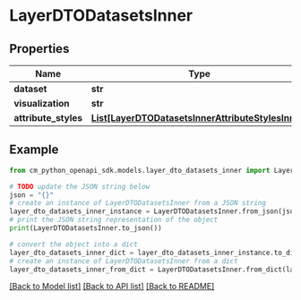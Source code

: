 # LayerDTODatasetsInner


## Properties

Name | Type | Description | Notes
------------ | ------------- | ------------- | -------------
**dataset** | **str** |  | 
**visualization** | **str** |  | [optional] 
**attribute_styles** | [**List[LayerDTODatasetsInnerAttributeStylesInner]**](LayerDTODatasetsInnerAttributeStylesInner.md) |  | [optional] 

## Example

```python
from cm_python_openapi_sdk.models.layer_dto_datasets_inner import LayerDTODatasetsInner

# TODO update the JSON string below
json = "{}"
# create an instance of LayerDTODatasetsInner from a JSON string
layer_dto_datasets_inner_instance = LayerDTODatasetsInner.from_json(json)
# print the JSON string representation of the object
print(LayerDTODatasetsInner.to_json())

# convert the object into a dict
layer_dto_datasets_inner_dict = layer_dto_datasets_inner_instance.to_dict()
# create an instance of LayerDTODatasetsInner from a dict
layer_dto_datasets_inner_from_dict = LayerDTODatasetsInner.from_dict(layer_dto_datasets_inner_dict)
```
[[Back to Model list]](../README.md#documentation-for-models) [[Back to API list]](../README.md#documentation-for-api-endpoints) [[Back to README]](../README.md)


